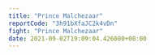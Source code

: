 ```yaml
---
title: "Prince Malchezaar"
reportCode: "3h91bXfaJC2k4vDn"
fight: "Prince Malchezaar"
date: 2021-09-02T19:09:04.426000+00:00
---
```

